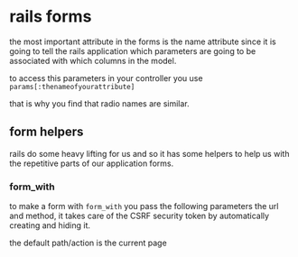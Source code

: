 # rails forms

the most important attribute in the forms is the name attribute since it is going to tell the rails application which parameters are going to be associated with which columns in the model.

to access this parameters in your controller you use `params[:thenameofyourattribute]`

that is why you find that radio names are similar.

## form helpers

rails do some heavy lifting for us and so it has some helpers to help us with the repetitive parts of our application forms.

### form_with

to make a form with `form_with` you pass the following parameters the url and method, it takes care of the CSRF security token by automatically creating and hiding it.

the default path/action is the current page
